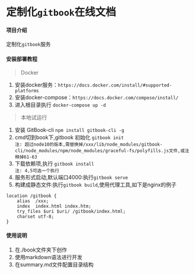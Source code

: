 # 定制化`gitbook`在线文档

#### 项目介绍
定制化`gitbook`服务

#### 安装部署教程

> Docker

1. 安装docker服务：`https://docs.docker.com/install/#supported-platforms`
2. 安装docker-compose：`https://docs.docker.com/compose/install/`
3. 进入根目录执行 `docker-compose up -d`

> 本地试运行

1. 安装 GitBook-cli `npm install gitbook-cli -g`
2. cmd切到book下,gitbook 初始化 `gitbook init`   
   `注: 超过node10的版本,需替换掉/xxx/lib/node_modules/gitbook-cli/node_modules/npm/node_modules/graceful-fs/polyfills.js文件,或注释掉61-63`
3. 下载依赖项,执行 `gitbook install `  
   `注: 4,5可选一个执行`
4. 服务形式启动,默认端口4000:执行`gitbook serve`
5. 构建成静态文件:执行`gitbook build`,使用代理工具,如下是nginx的例子

~~~
location /gitbook {
    alias  /xxx;
    index  index.html index.htm;
    try_files $uri $uri/ /gitbook/index.html;
    charset utf-8;
}
~~~

#### 使用说明
1. 在./book文件夹下创作
2. 使用markdown语法进行开发
3. 在summary.md文件配置目录结构
